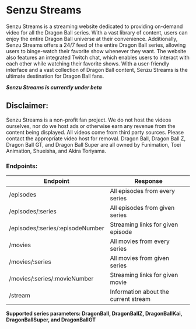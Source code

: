 # Senzu Streams

Senzu Streams is a streaming website dedicated to providing on-demand video for all the Dragon Ball series. With a vast library of content, users can enjoy the entire Dragon Ball universe at their convenience. Additionally, Senzu Streams offers a 24/7 feed of the entire Dragon Ball series, allowing users to binge-watch their favorite show whenever they want. The website also features an integrated Twitch chat, which enables users to interact with each other while watching their favorite shows. With a user-friendly interface and a vast collection of Dragon Ball content, Senzu Streams is the ultimate destination for Dragon Ball fans.

**_Senzu Streams is currently under beta_**

## Disclaimer:

Senzu Streams is a non-profit fan project. We do not host the videos ourselves, nor do we host ads or otherwise earn any revenue from the content being displayed. All videos come from third party sources. Please contact the appropriate video host for removal. Dragon Ball, Dragon Ball Z, Dragon Ball GT, and Dragon Ball Super are all owned by Funimation, Toei Animation, Shueisha, and Akira Toriyama.

### Endpoints:

| Endpoint                         | Response                             |
| -------------------------------- | ------------------------------------ |
| /episodes                        | All episodes from every series       |
| /episodes/:series                | All episodes from given series       |
| /episodes/:series/:episodeNumber | Streaming links for given episode    |
| /movies                          | All movies from every series         |
| /movies/:series                  | All movies from given series         |
| /movies/:series/:movieNumber     | Streaming links for given movie      |
| /stream                          | Information about the current stream |

**Supported series parameters: DragonBall, DragonBallZ, DragonBallKai, DragonBallSuper, and DragonBallGT**
